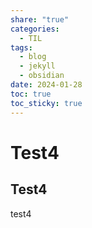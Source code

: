 ```yaml
---
share: "true"
categories:
  - TIL
tags:
  - blog
  - jekyll
  - obsidian
date: 2024-01-28
toc: true
toc_sticky: true
---
```



# Test4

## Test4

test4
